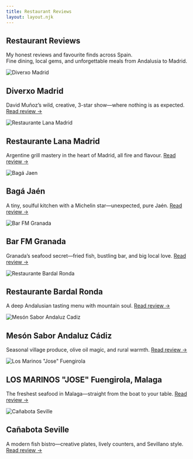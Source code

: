 ```yaml
---
title: Restaurant Reviews
layout: layout.njk
---
```

<section class="reviews-hero">
  <h1 class="reviews-title">Restaurant Reviews</h1>
  <p class="reviews-intro">
    My honest reviews and favourite finds across Spain.<br>
    Fine dining, local gems, and unforgettable meals from Andalusia to Madrid.
  </p>
</section>

<div class="review-cards">
  <div class="review-card">
    <img src="/assets/diverxo.jpg" alt="Diverxo Madrid" class="review-img">
    <div>
      <h2 class="review-card-title">Diverxo <span class="review-city">Madrid</span></h2>
      <p class="review-card-excerpt">David Muñoz’s wild, creative, 3-star show—where nothing is as expected. <a href="/restaurant-reviews/diverxo/">Read review →</a></p>
    </div>
  </div>
  <div class="review-card">
    <img src="/assets/lana.jpg" alt="Restaurante Lana Madrid" class="review-img">
    <div>
      <h2 class="review-card-title">Restaurante Lana <span class="review-city">Madrid</span></h2>
      <p class="review-card-excerpt">Argentine grill mastery in the heart of Madrid, all fire and flavour. <a href="/restaurant-reviews/lana/">Read review →</a></p>
    </div>
  </div>
  <div class="review-card">
    <img src="/assets/baga.jpg" alt="Bagá Jaen" class="review-img">
    <div>
      <h2 class="review-card-title">Bagá <span class="review-city">Jaén</span></h2>
      <p class="review-card-excerpt">A tiny, soulful kitchen with a Michelin star—unexpected, pure Jaén. <a href="/restaurant-reviews/baga/">Read review →</a></p>
    </div>
  </div>
  <div class="review-card">
    <img src="/assets/barfm.jpg" alt="Bar FM Granada" class="review-img">
    <div>
      <h2 class="review-card-title">Bar FM <span class="review-city">Granada</span></h2>
      <p class="review-card-excerpt">Granada’s seafood secret—fried fish, bustling bar, and big local love. <a href="/restaurant-reviews/barfm/">Read review →</a></p>
    </div>
  </div>
  <div class="review-card">
    <img src="/assets/bardal.jpg" alt="Restaurante Bardal Ronda" class="review-img">
    <div>
      <h2 class="review-card-title">Restaurante Bardal <span class="review-city">Ronda</span></h2>
      <p class="review-card-excerpt">A deep Andalusian tasting menu with mountain soul. <a href="/restaurant-reviews/bardal/">Read review →</a></p>
    </div>
  </div>
  <div class="review-card">
    <img src="/assets/meson-sabor-andaluz.jpg" alt="Mesón Sabor Andaluz Cadiz" class="review-img">
    <div>
      <h2 class="review-card-title">Mesón Sabor Andaluz <span class="review-city">Cádiz</span></h2>
      <p class="review-card-excerpt">Seasonal village produce, olive oil magic, and rural warmth. <a href="/restaurant-reviews/meson-sabor-andaluz/">Read review →</a></p>
    </div>
  </div>
  <div class="review-card">
    <img src="/assets/losmarinos.jpg" alt='Los Marinos "Jose" Fuengirola' class="review-img">
    <div>
      <h2 class="review-card-title">LOS MARINOS "JOSE" <span class="review-city">Fuengirola, Malaga</span></h2>
      <p class="review-card-excerpt">The freshest seafood in Malaga—straight from the boat to your table. <a href="/restaurant-reviews/los-marinos-jose/">Read review →</a></p>
    </div>
  </div>
  <div class="review-card">
    <img src="/assets/canabota.jpg" alt="Cañabota Seville" class="review-img">
    <div>
      <h2 class="review-card-title">Cañabota <span class="review-city">Seville</span></h2>
      <p class="review-card-excerpt">A modern fish bistro—creative plates, lively counters, and Sevillano style. <a href="/restaurant-reviews/canabota/">Read review →</a></p>
    </div>
  </div>
  <!-- Add more reviews as needed -->
</div>
